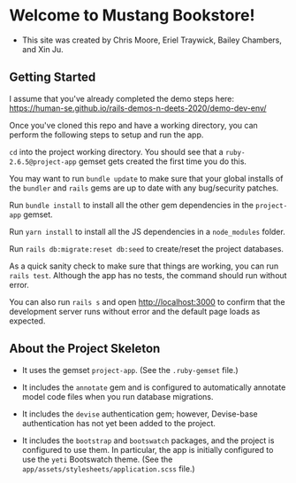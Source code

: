 # Welcome to Mustang Bookstore!

 - This site was created by Chris Moore, Eriel Traywick, Bailey Chambers, and Xin Ju.
 
 

## Getting Started

I assume that you've already completed the demo steps here: <https://human-se.github.io/rails-demos-n-deets-2020/demo-dev-env/>

Once you've cloned this repo and have a working directory, you can perform the following steps to setup and run the app.

`cd` into the project working directory. You should see that a `ruby-2.6.5@project-app` gemset gets created the first time you do this.

You may want to run `bundle update` to make sure that your global installs of the `bundler` and `rails` gems are up to date with any bug/security patches.

Run `bundle install` to install all the other gem dependencies in the `project-app` gemset.

Run `yarn install` to install all the JS dependencies in a `node_modules` folder.

Run `rails db:migrate:reset db:seed` to create/reset the project databases.

As a quick sanity check to make sure that things are working, you can run `rails test`. Although the app has no tests, the command should run without error.

You can also run `rails s` and open <http://localhost:3000> to confirm that the development server runs without error and the default page loads as expected.

## About the Project Skeleton

- It uses the gemset `project-app`. (See the `.ruby-gemset` file.)

- It includes the `annotate` gem and is configured to automatically annotate model code files when you run database migrations.

- It includes the `devise` authentication gem; however, Devise-base authentication has not yet been added to the project.

- It includes the `bootstrap` and `bootswatch` packages, and the project is configured to use them. In particular, the app is initially configured to use the `yeti` Bootswatch theme. (See the `app/assets/stylesheets/application.scss` file.)
